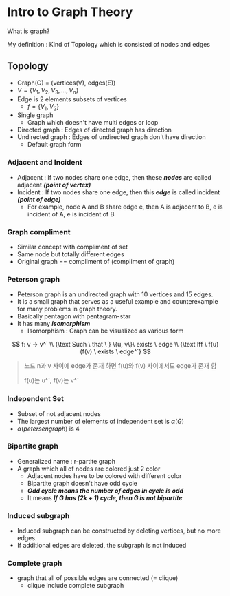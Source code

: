 # Intro to Graph Theory

What is graph?

My definition : Kind of Topology which is consisted of nodes and edges

## Topology

- Graph(G) = (vertices(V), edges(E))
- $V = \{ V_1, V_2, V_3, ..., V_n \}$
- Edge is 2 elements subsets of vertices
  - $f = \{V_1, V_2 \}$
- Single graph
  - Graph which doesn't have multi edges or loop
- Directed graph : Edges of directed graph has direction
- Undirected graph : Edges of undirected graph don't have direction
  - Default graph form

### Adjacent and Incident 

- Adjacent : If two nodes share one edge, then these ***nodes*** are called adjacent ***(point of vertex)***
- Incident : If two nodes share one edge, then this ***edge*** is called incident ***(point of edge)***
  - For example, node A and B share edge e, then A is adjacent to B, e is incident of A, e is incident of B

### Graph compliment

- Similar concept with compliment of set
- Same node but totally different edges
- Original graph == compliment of (compliment of graph)

### Peterson graph

- Peterson graph is an undirected graph with 10 vertices and 15 edges. 
- It is a small graph that serves as a useful example and counterexample for many problems in graph theory.
- Basically pentagon with pentagram-star
- It has many ***isomorphism***
  - Isomorphism : Graph can be visualized as various form

$$
f: v -> v^` \\
{\text Such \ that \ } \{u, v\}\ exists \ edge \\
{\text Iff \ f(u)(f(v) \ exists \ edge^`}
$$

> 노드 n과 v 사이에 edge가 존재 하면 f(u)와 f(v) 사이에서도 edge가 존재 함
>
> f(u)는 u^\`, f(v)는 v^\`

### Independent Set 

- Subset of not adjacent nodes
- The largest number of elements of independent set  is $\alpha(G)$
- $\alpha(petersen graph)$ is 4

### Bipartite graph

- Generalized name : r-partite graph
- A graph which all of nodes are colored just 2 color
  - Adjacent nodes have to be colored with different color
  - Bipartite graph doesn't have odd cycle
  - ***Odd cycle means the number of edges in cycle is odd***
  - It means ***If G has (2k + 1) cycle, then G is not bipartite***

### Induced subgraph

- Induced subgraph can be constructed by deleting vertices, but no more edges. 
- If additional edges are deleted, the subgraph is not induced

### Complete graph

- graph that all of possible edges are connected (= clique)
  - clique include complete subgraph





